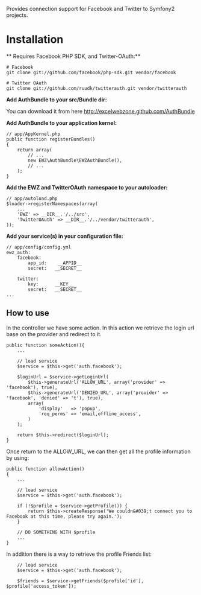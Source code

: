 Provides connection support for Facebook and Twitter to Symfony2 projects.

Installation
============

** Requires Facebook PHP SDK, and Twitter-OAuth:**

    # Facebook
    git clone git://github.com/facebook/php-sdk.git vendor/facebook

    # Twitter OAuth
    git clone git://github.com/ruudk/twitterauth.git vendor/twitterauth


**Add AuthBundle to your src/Bundle dir:**

You can download it from here http://excelwebzone.github.com/AuthBundle

**Add AuthBundle to your application kernel:**

    // app/AppKernel.php
    public function registerBundles()
    {
        return array(
            // ...
            new EWZ\AuthBundle\EWZAuthBundle(),
            // ...
        );
    }

**Add the EWZ and TwitterOAuth namespace to your autoloader:**

    // app/autoload.php
    $loader->registerNamespaces(array(
        ...
        'EWZ' => __DIR__.'/../src',
        'TwitterOAuth' => __DIR__.'/../vendor/twitterauth',
    ));


**Add your service(s) in your configuration file:**

    // app/config/config.yml
    ewz_auth:
        facebook:
            app_id:    __APPID__
            secret:   __SECRET__

        twitter:
            key:      __KEY__
            secret:   __SECRET__
    ...
    

How to use
----------

In the controller we have some action. In this action we retrieve the login url base on the provider
and redirect to it. 

    public function someAction(){
        ...

        // load service
        $service = $this->get('auth.facebook');

        $loginUrl = $service->getLoginUrl(
            $this->generateUrl('ALLOW_URL', array('provider' => 'facebook'), true),
            $this->generateUrl('DENIED_URL', array('provider' => 'facebook', 'denied' => 't'), true),
            array(
                'display'   => 'popup',
                'req_perms' => 'email,offline_access',
            )
        );

        return $this->redirect($loginUrl);
    }

Once return to the ALLOW_URL, we can then get all the profile information by using:

    public function allowAction()
    {
        ...

        // load service
        $service = $this->get('auth.facebook');

        if (!$profile = $service->getProfile()) {
            return $this->createResponse('We couldn&#039;t connect you to Facebook at this time, please try again.');
        }

        // DO SOMETHING WITH $profile
        ...
    }

In addition there is a way to retrieve the profile Friends list:

        // load service
        $service = $this->get('auth.facebook');

        $friends = $service->getFriends($profile['id'], $profile['access_token']);

